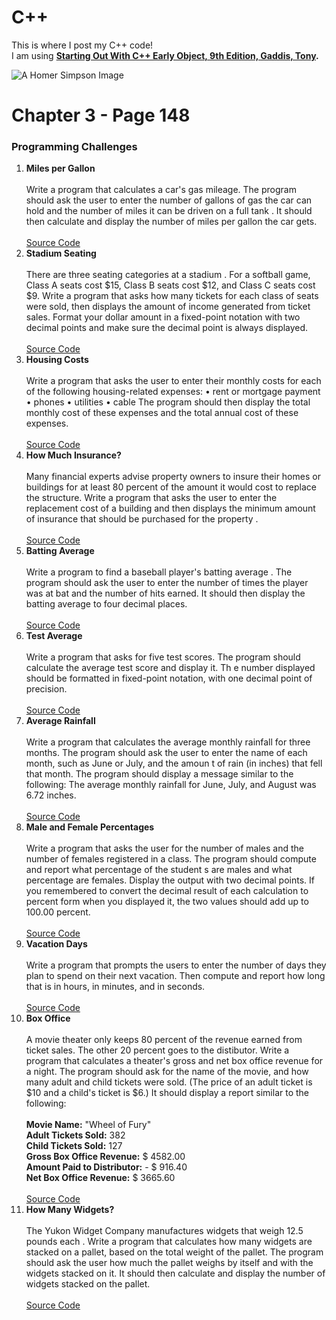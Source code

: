 # C++
This is where I post my C++ code! <br>
I am using <b><a target="_blank" href="https://www.amazon.com/Starting-Out-Early-Objects-9th/dp/0134400240/ref=mt_paperback?_encoding=UTF8&me=">Starting Out With C++ Early Object, 9th Edition, Gaddis, Tony</a>.</b>

<img src="http://wallpapers-best.com/uploads/posts/2015-09/1_homer_simpson.jpg" alt="A Homer Simpson Image">
<br>

# Chapter 3 - Page 148
<h3>Programming Challenges</h3>
<ol>
  <li>
    <b>Miles per Gallon</b><br><br>
      Write a program that calculates a car's gas mileage. The program should ask the user
      to enter the number of gallons of gas the car can hold and the number of miles it can be
      driven on a full tank . It should then calculate and display the number of miles per
      gallon the car gets.<br><br>
    <a href="https://github.com/MigPug/Code/blob/master/Miles_Per_Gallon.cpp" target="_blank">Source Code</a>
  </li>
  
  <li>
    <b>Stadium Seating</b><br><br>
     There are three seating categories at a stadium . For a softball game, Class A seats cost
     $15, Class B seats cost $12, and Class C seats cost $9. Write a program that asks how
     many tickets for each class of seats were sold, then displays the amount of income
     generated from ticket sales. Format your dollar amount in a fixed-point notation with
     two decimal points and make sure the decimal point is always displayed.<br><br>
     <a href="https://github.com/MigPug/Code/blob/master/Stadium_Seating.cpp" target="_blank">Source Code</a>
  </li>  
  <li>
    <b>Housing Costs</b><br><br>
     Write a program that asks the user to enter their monthly costs for each of the following
     housing-related expenses:
     • rent or mortgage payment • phones
     • utilities • cable
     The program should then display the total monthly cost of these expenses and the total
     annual cost of these expenses. <br><br>
     <a href="https://github.com/MigPug/Code/blob/master/Housing_Costs.cpp" target="_blank">Source Code</a>
  </li>  
  <li>
    <b>How Much Insurance?</b><br><br>
     Many financial experts advise property owners to insure their homes or buildings for
     at least 80 percent of the amount it would cost to replace the structure. Write a program
     that asks the user to enter the replacement cost of a building and then displays the
     minimum amount of insurance that should be purchased for the property . <br><br>
     <a href="https://github.com/MigPug/Code/blob/master/How_Much_Insurance.cpp" target="_blank">Source Code</a>
  </li> 
  <li>
    <b>Batting Average</b><br><br>
     Write a program to find a baseball player's batting average . The program should ask
     the user to enter the number of times the player was at bat and the number of hits
     earned. It should then display the batting average to four decimal places. <br><br>
     <a href="https://github.com/MigPug/Code/blob/master/Batting_Average.cpp" target="_blank">Source Code</a>
  </li>  
  <li>
    <b>Test Average</b><br><br>
     Write a program that asks for five test scores. The program should calculate the average
     test score and display it. Th e number displayed should be formatted in fixed-point
     notation, with one decimal point of precision. <br><br>
     <a href="https://github.com/MigPug/Code/blob/master/Test_Average.cpp" target="_blank">Source Code</a>
  </li>  
  <li>
    <b>Average Rainfall</b><br><br>
     Write a program that calculates the average monthly rainfall for three months. The
     program should ask the user to enter the name of each month, such as June or July, and
     the amoun t of rain (in inches) that fell that month. The program should display a
     message similar to the following:
     The average monthly rainfall for June, July, and August was 6.72 inches. <br><br>
     <a href="https://github.com/MigPug/Code/blob/master/Average_Rainfall.cpp" target="_blank">Source Code</a>
  </li>  
  <li>
    <b>Male and Female Percentages</b><br><br>
     Write a program that asks the user for the number of males and the number of females
     registered in a class. The program should compute and report what percentage of the
     student s are males and what percentage are females. Display the output with two
     decimal points. If you remembered to convert the decimal result of each calculation to
     percent form when you displayed it, the two values should add up to 100.00 percent. <br><br>
     <a href="https://github.com/MigPug/Code/blob/master/Male_And_Female_Percentages.cpp" target="_blank">Source Code</a>
  </li>  
  <li>
    <b>Vacation Days</b><br><br>
     Write a program that prompts the users to enter the number of days they plan to spend
     on their next vacation. Then compute and report how long that is in hours, in minutes,
     and in seconds. <br><br>
     <a href="https://github.com/MigPug/Code/blob/master/Vacation_Days.cpp" target="_blank">Source Code</a>
  </li>
  <li>
    <b>Box Office</b><br><br>
     A movie theater only keeps 80 percent of the revenue earned from ticket sales. The other
     20 percent goes to the distibutor. Write a program that calculates a theater's gross and
     net box office revenue for a night. The program should ask for the name of the movie,
     and how many adult and child tickets were sold. (The price of an adult ticket is $10 and
     a child's ticket is $6.) It should display a report similar to the following:<br><br>
    <b>Movie Name:</b> "Wheel of Fury"<br>
    <b>Adult Tickets Sold:</b>  382<br>
    <b>Child Tickets Sold:</b> 127<br>
    <b>Gross Box Office Revenue:</b> $ 4582.00<br>
    <b>Amount Paid to Distributor:</b> - $ 916.40 <br>
    <b>Net Box Office Revenue:</b> $ 3665.60 <br><br>
     <a href="https://github.com/MigPug/Code/blob/master/Box_Office.cpp" target="_blank">Source Code</a>
  </li>
  <li>
    <b>How Many Widgets?</b><br><br>
     The Yukon Widget Company manufactures widgets that weigh 12.5 pounds each .
     Write a program that calculates how many widgets are stacked on a pallet, based on
     the total weight of the pallet. The program should ask the user how much the pallet
     weighs by itself and with the widgets stacked on it. It should then calculate and display
     the number of widgets stacked on the pallet. <br><br>
     <a href="https://github.com/MigPug/Code/blob/master/How_Many_Widgets.cpp" target="_blank">Source Code</a>
  </li>
</ol>
